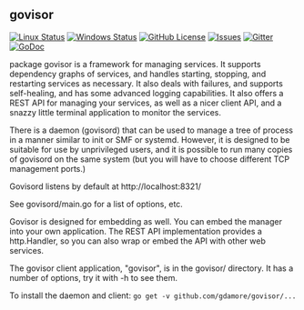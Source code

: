 ## govisor

[![Linux Status](https://img.shields.io/travis/gdamore/govisor.svg?label=linux)](https://travis-ci.org/gdamore/govisor)
[![Windows Status](https://img.shields.io/appveyor/ci/gdamore/govisor.svg?label=windows)](https://ci.appveyor.com/project/gdamore/govisor)
[![GitHub License](https://img.shields.io/github/license/gdamore/govisor.svg)](https://github.com/gdamore/govisor/blob/master/LICENSE)
[![Issues](https://img.shields.io/github/issues/gdamore/govisor.svg)](https://github.com/gdamore/govisor/issues)
[![Gitter](https://img.shields.io/badge/gitter-join-brightgreen.svg)](https://gitter.im/gdamore/govisor)
[![GoDoc](https://img.shields.io/badge/godoc-reference-blue.svg)](https://godoc.org/github.com/gdamore/govisor)

package govisor is a framework for managing services.  It supports dependency
graphs of services, and handles starting, stopping, and restarting services
as necessary.  It also deals with failures, and supports self-healing, and
has some advanced logging capabilities.  It also offers a REST API for
managing your services, as well as a nicer client API, and a snazzy little
terminal application to monitor the services.

There is a daemon (govisord) that can be used to manage a tree of process in
a manner similar to init or SMF or systemd.  However, it is designed to be
suitable for use by unprivileged users, and it is possible to run many copies
of govisord on the same system (but you will have to choose different TCP
management ports.)

Govisord listens by default at http://localhost:8321/

See govisord/main.go for a list of options, etc.

Govisor is designed for embedding as well.  You can embed the manager into
your own application.  The REST API implementation provides a http.Handler,
so you can also wrap or embed the API with other web services.

The govisor client application, "govisor", is in the govisor/ directory.
It has a number of options, try it with -h to see them.

To install the daemon and client: `go get -v github.com/gdamore/govisor/...`
